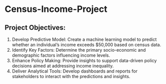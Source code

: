 # Census-Income-Project

## Project Objectives:

1. Develop Predictive Model: Create a machine learning model to predict whether an individual’s income exceeds $50,000 based on census data.
2. Identify Key Factors: Determine the primary socio-economic and demographic factors influencing income levels.
3. Enhance Policy Making: Provide insights to support data-driven policy decisions aimed at addressing income inequality.
4. Deliver Analytical Tools: Develop dashboards and reports for stakeholders to interact with the predictions and insights.

